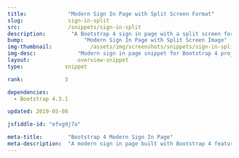 ```yaml
---
title:             "Modern Sign In Page with Split Screen Format"
slug:              sign-in-split
src:               /snippets/sign-in-split
description:	    "A Bootstrap 4 sign in page with a split screen format featuring an image and form fields"
bump:			        "Modern Sign In Page with Split Screen Image"
img-thumbnail:	    	  /assets/img/screenshots/snippets/sign-in-split.jpg
img-desc:		      "Modern sign in page snippet for Bootstrap 4 projects"
layout:		    	  overview-snippet
type:             snippet

rank:             3

dependencies:     
  - Bootstrap 4.3.1

updated: 2019-05-08

jsfiddle-id: "efvg9j7a"

meta-title:        "Bootstrap 4 Modern Sign In Page"
meta-description:  "A modern sign in page built with Bootstrap 4 featuring login form fields and a split screen image"
---
```

